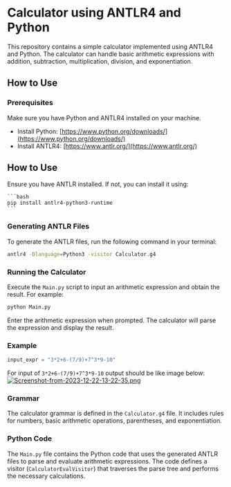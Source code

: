 # Calculator using ANTLR4 and Python

This repository contains a simple calculator implemented using ANTLR4 and Python. The calculator can handle basic arithmetic expressions with addition, subtraction, multiplication, division, and exponentiation.

## How to Use

### Prerequisites

Make sure you have Python and ANTLR4 installed on your machine.

- Install Python: [https://www.python.org/downloads/](https://www.python.org/downloads/)
- Install ANTLR4: [https://www.antlr.org/](https://www.antlr.org/)

## How to Use

Ensure you have ANTLR installed. If not, you can install it using:

    ```bash
    pip install antlr4-python3-runtime
    ```
### Generating ANTLR Files

To generate the ANTLR files, run the following command in your terminal:

```bash
antlr4 -Dlanguage=Python3 -visitor Calculator.g4
```

### Running the Calculator

Execute the `Main.py` script to input an arithmetic expression and obtain the result. For example:

```bash
python Main.py
```

Enter the arithmetic expression when prompted. The calculator will parse the expression and display the result.

### Example

```python
input_expr = "3*2+6-(7/9)+7^3*9-10"
```
For input of `3*2+6-(7/9)+7^3*9-10` output should be like image below:
[![Screenshot-from-2023-12-22-13-22-35.png](https://i.postimg.cc/vHW7N6fS/Screenshot-from-2023-12-22-13-22-35.png)](https://postimg.cc/tY4V1Jrh)

### Grammar

The calculator grammar is defined in the `Calculator.g4` file. It includes rules for numbers, basic arithmetic operations, parentheses, and exponentiation.

### Python Code

The `Main.py` file contains the Python code that uses the generated ANTLR files to parse and evaluate arithmetic expressions. The code defines a visitor (`CalculatorEvalVisitor`) that traverses the parse tree and performs the necessary calculations.

